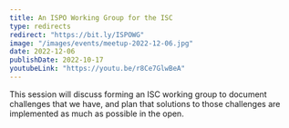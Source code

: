 ```yaml
---
title: An ISPO Working Group for the ISC
type: redirects
redirect: "https://bit.ly/ISPOWG"
image: "/images/events/meetup-2022-12-06.jpg"
date: 2022-12-06
publishDate: 2022-10-17
youtubeLink: "https://youtu.be/r8Ce7GlwBeA"
---
```


This session will discuss forming an ISC working group to document challenges that we have, and plan that solutions to those challenges are implemented as much as possible in the open.
